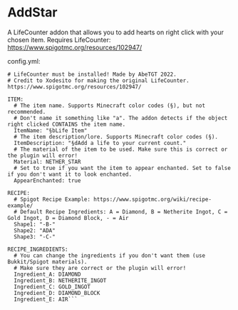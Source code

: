 # AddStar
A LifeCounter addon that allows you to add hearts on right click with your chosen item.
Requires LifeCounter: https://www.spigotmc.org/resources/102947/

config.yml:
```# Addon for LifeCounter, which allows you to add hearts on right click on item.
# LifeCounter must be installed! Made by AbeTGT 2022.
# Credit to Xodesito for making the original LifeCounter. https://www.spigotmc.org/resources/102947/

ITEM:
  # The item name. Supports Minecraft color codes (§), but not recommended.
  # Don't name it something like "a". The addon detects if the object right clicked CONTAINS the item name.
  ItemName: "§bLife Item"
  # The item description/lore. Supports Minecraft color codes (§).
  ItemDescription: "§dAdd a life to your current count."
  # The material of the item to be used. Make sure this is correct or the plugin will error!
  Material: NETHER_STAR
  # Set to true if you want the item to appear enchanted. Set to false if you don't want it to look enchanted.
  AppearEnchanted: true

RECIPE:
  # Spigot Recipe Example: https://www.spigotmc.org/wiki/recipe-example/
  # Default Recipe Ingredients: A = Diamond, B = Netherite Ingot, C = Gold Ingot, D = Diamond Block, - = Air
  Shape1: "-B-"
  Shape2: "ADA"
  Shape3: "-C-"

RECIPE_INGREDIENTS:
  # You can change the ingredients if you don't want them (use Bukkit/Spigot materials).
  # Make sure they are correct or the plugin will error!
  Ingredient_A: DIAMOND
  Ingredient_B: NETHERITE_INGOT
  Ingredient_C: GOLD_INGOT
  Ingredient_D: DIAMOND_BLOCK
  Ingredient_E: AIR```

